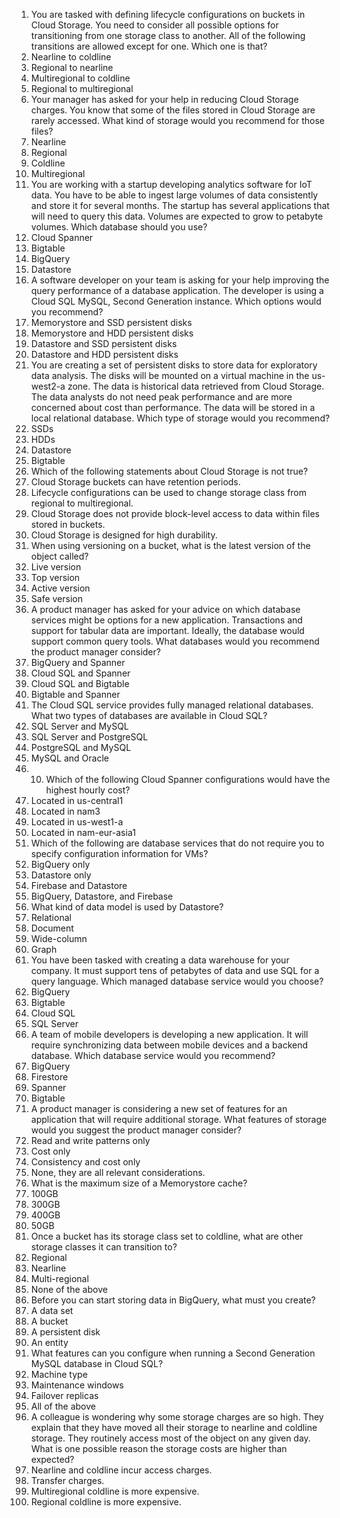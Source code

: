 1. You are tasked with defining lifecycle configurations on buckets in Cloud Storage. You need to consider all possible options for transitioning from one storage class to another. All of the following transitions are allowed except for one. Which one is that?
 1. Nearline to coldline
 2. Regional to nearline
 3. Multiregional to coldline
 4. Regional to multiregional
2. Your manager has asked for your help in reducing Cloud Storage charges. You know that some of the files stored in Cloud Storage are rarely accessed. What kind of storage would you recommend for those files?
 1. Nearline
 2. Regional
 3. Coldline
 4. Multiregional
3. You are working with a startup developing analytics software for IoT data. You have to be able to ingest large volumes of data consistently and store it for several months. The startup has several applications that will need to query this data. Volumes are expected to grow to petabyte volumes. Which database should you use?
 1. Cloud Spanner
 2. Bigtable
 3. BigQuery
 4. Datastore
4. A software developer on your team is asking for your help improving the query performance of a database application. The developer is using a Cloud SQL MySQL, Second Generation instance. Which options would you recommend?
 1. Memorystore and SSD persistent disks
 2. Memorystore and HDD persistent disks
 3. Datastore and SSD persistent disks
 4. Datastore and HDD persistent disks
5. You are creating a set of persistent disks to store data for exploratory data analysis. The disks will be mounted on a virtual machine in the us-west2-a zone. The data is historical data retrieved from Cloud Storage. The data analysts do not need peak performance and are more concerned about cost than performance. The data will be stored in a local relational database. Which type of storage would you recommend?
 1. SSDs
 2. HDDs
 3. Datastore
 4. Bigtable
6. Which of the following statements about Cloud Storage is not true?
 1. Cloud Storage buckets can have retention periods.
 2. Lifecycle configurations can be used to change storage class from regional to multiregional.
 3. Cloud Storage does not provide block-level access to data within files stored in buckets.
 4. Cloud Storage is designed for high durability.
7. When using versioning on a bucket, what is the latest version of the object called?
 1. Live version
 2. Top version
 3. Active version
 4. Safe version
8. A product manager has asked for your advice on which database services might be options for a new application. Transactions and support for tabular data are important. Ideally, the database would support common query tools. What databases would you recommend the product manager consider?
 1. BigQuery and Spanner
 2. Cloud SQL and Spanner
 3. Cloud SQL and Bigtable
 4. Bigtable and Spanner
9. The Cloud SQL service provides fully managed relational databases. What two types of databases are available in Cloud SQL?
 1. SQL Server and MySQL
 2. SQL Server and PostgreSQL
 3. PostgreSQL and MySQL
 4. MySQL and Oracle
10. 10. Which of the following Cloud Spanner configurations would have the highest hourly cost?
 1. Located in us-central1
 2. Located in nam3
 3. Located in us-west1-a
 4. Located in nam-eur-asia1
11. Which of the following are database services that do not require you to specify configuration information for VMs?
 1. BigQuery only
 2. Datastore only
 3. Firebase and Datastore
 4. BigQuery, Datastore, and Firebase
12. What kind of data model is used by Datastore?
 1. Relational
 2. Document
 3. Wide-column
 4. Graph
13. You have been tasked with creating a data warehouse for your company. It must support tens of petabytes of data and use SQL for a query language. Which managed database service would you choose?
 1. BigQuery
 2. Bigtable
 3. Cloud SQL
 4. SQL Server
14. A team of mobile developers is developing a new application. It will require synchronizing data between mobile devices and a backend database. Which database service would you recommend?
 1. BigQuery
 2. Firestore
 3. Spanner
 4. Bigtable
15. A product manager is considering a new set of features for an application that will require additional storage. What features of storage would you suggest the product manager consider?
 1. Read and write patterns only
 2. Cost only
 3. Consistency and cost only
 4. None, they are all relevant considerations.
16. What is the maximum size of a Memorystore cache?
 1. 100GB
 2. 300GB
 3. 400GB
 4. 50GB
17. Once a bucket has its storage class set to coldline, what are other storage classes it can transition to?
 1. Regional
 2. Nearline
 3. Multi-regional
 4. None of the above
18. Before you can start storing data in BigQuery, what must you create?
 1. A data set
 2. A bucket
 3. A persistent disk
 4. An entity
19. What features can you configure when running a Second Generation MySQL database in Cloud SQL?
 1. Machine type
 2. Maintenance windows
 3. Failover replicas
 4. All of the above
20. A colleague is wondering why some storage charges are so high. They explain that they have moved all their storage to nearline and coldline storage. They routinely access most of the object on any given day. What is one possible reason the storage costs are higher than expected?
 1. Nearline and coldline incur access charges.
 2. Transfer charges.
 3. Multiregional coldline is more expensive.
 4. Regional coldline is more expensive.

